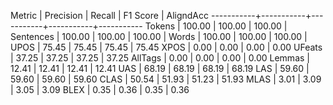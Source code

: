 Metric     | Precision |    Recall |  F1 Score | AligndAcc
-----------+-----------+-----------+-----------+-----------
Tokens     |    100.00 |    100.00 |    100.00 |
Sentences  |    100.00 |    100.00 |    100.00 |
Words      |    100.00 |    100.00 |    100.00 |
UPOS       |     75.45 |     75.45 |     75.45 |     75.45
XPOS       |      0.00 |      0.00 |      0.00 |      0.00
UFeats     |     37.25 |     37.25 |     37.25 |     37.25
AllTags    |      0.00 |      0.00 |      0.00 |      0.00
Lemmas     |     12.41 |     12.41 |     12.41 |     12.41
UAS        |     68.19 |     68.19 |     68.19 |     68.19
LAS        |     59.60 |     59.60 |     59.60 |     59.60
CLAS       |     50.54 |     51.93 |     51.23 |     51.93
MLAS       |      3.01 |      3.09 |      3.05 |      3.09
BLEX       |      0.35 |      0.36 |      0.35 |      0.36
